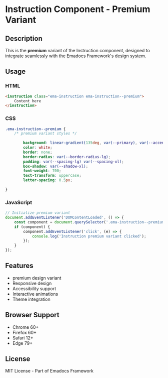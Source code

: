 # Instruction Component - Premium Variant

## Description
This is the **premium** variant of the Instruction component, designed to integrate seamlessly with the Emadocs Framework's design system.

## Usage

### HTML
```html
<instruction class="ema-instruction ema-instruction--premium">
    Content here
</instruction>
```

### CSS
```css
.ema-instruction--premium {
    /* premium variant styles */
    
        background: linear-gradient(135deg, var(--primary), var(--accent));
        color: white;
        border: none;
        border-radius: var(--border-radius-lg);
        padding: var(--spacing-lg) var(--spacing-xl);
        box-shadow: var(--shadow-xl);
        font-weight: 700;
        text-transform: uppercase;
        letter-spacing: 0.5px;
    
}
```

### JavaScript
```javascript
// Initialize premium variant
document.addEventListener('DOMContentLoaded', () => {
    const component = document.querySelector('.ema-instruction--premium');
    if (component) {
        component.addEventListener('click', (e) => {
            console.log('Instruction premium variant clicked');
        });
    }
});
```

## Features
- premium design variant
- Responsive design
- Accessibility support
- Interactive animations
- Theme integration

## Browser Support
- Chrome 60+
- Firefox 60+
- Safari 12+
- Edge 79+

## License
MIT License - Part of Emadocs Framework
